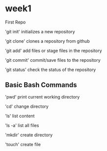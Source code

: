 # week1
First Repo


'git init' initializes a new repository

'git clone' clones a repository from github

'git add' add files or stage files in the repository

'git commit' commit/save files to the repository

'git status' check the status of the repository

## Basic Bash Commands

'pwd' print current working directory

'cd' change directory

'ls' list content

'ls -a' list all files

'mkdir' create directory

'touch' create file
